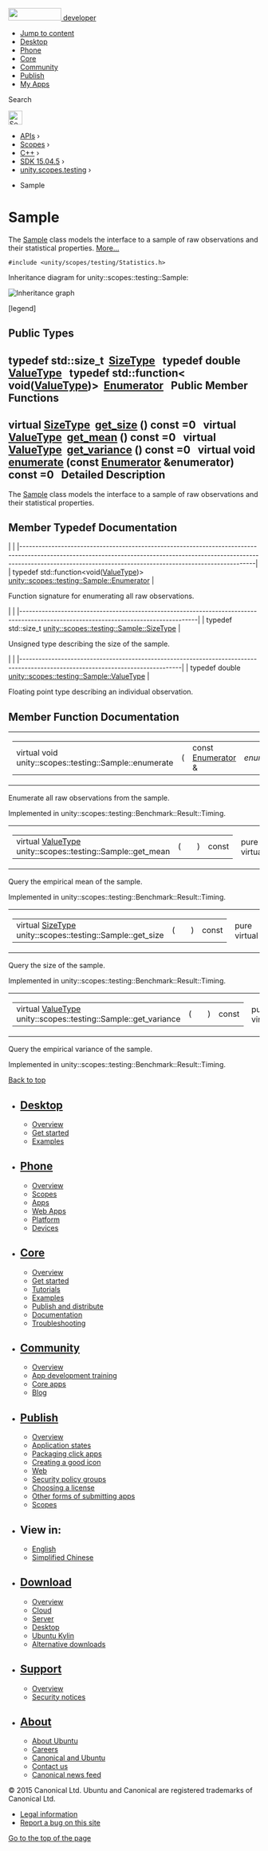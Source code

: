 <a href="https://developer.ubuntu.com/" class="logo-ubuntu"><img src="https://developer.ubuntu.com/assets/sites/ubuntu/latest/u/img/logos/logo-ubuntu-orange.svg" width="106" height="25" /> <span>developer</span></a>

-   [Jump to content](index.html#main-content)
-   [Desktop](https://developer.ubuntu.com/en/desktop/)
-   [Phone](https://developer.ubuntu.com/en/phone/)
-   [Core](https://developer.ubuntu.com/core)
-   [Community](https://developer.ubuntu.com/en/community/)
-   [Publish](https://developer.ubuntu.com/en/publish/)
-   [My Apps](https://myapps.developer.ubuntu.com/)

Search

<img src="https://developer.ubuntu.com/assets/sites/ubuntu/latest/u/img/search-white.svg" alt="Search" height="28" />

-   [APIs](../../../../index.html) ›
-   [Scopes](../../../index.html) ›
-   [C++](../../index.html) ›
-   [SDK 15.04.5](../index.html) ›
-   [unity.scopes.testing](../unity.scopes.testing/index.html) ›

<!-- -->

-   Sample

Sample
======

The <a href="index.html" class="el" title="The Sample class models the interface to a sample of raw observations and their statistical propertie...">Sample</a> class models the interface to a sample of raw observations and their statistical properties. [More...](index.html#details)

`#include <unity/scopes/testing/Statistics.h>`

Inheritance diagram for unity::scopes::testing::Sample:

![Inheritance graph](https://developer.ubuntu.com/static/devportal_uploaded/5e20e564-0235-48ff-9a3f-17e13aa2ce51-api/scopes/cpp/sdk-15.04.5/unity.scopes.testing.Sample/classunity_1_1scopes_1_1testing_1_1_sample__inherit__graph.png)

<span class="legend">\[legend\]</span>

<span id="pub-types"></span> Public Types
-----------------------------------------

typedef std::size\_t 
<a href="index.html#a45542150c14b4486c58cb14cca3072e9" class="el">SizeType</a>
 
typedef double 
<a href="index.html#a9e02cfa261b23b40c9da59cda6ab0dc8" class="el">ValueType</a>
 
typedef std::function&lt; void(<a href="index.html#a9e02cfa261b23b40c9da59cda6ab0dc8" class="el">ValueType</a>)&gt; 
<a href="index.html#a4d588f4837a81c163ebd653d88648144" class="el">Enumerator</a>
 
<span id="pub-methods"></span> Public Member Functions
------------------------------------------------------

virtual <a href="index.html#a45542150c14b4486c58cb14cca3072e9" class="el">SizeType</a> 
<a href="index.html#ab37cab3e43f1a8cbc9955ab6ec5e7e40" class="el">get_size</a> () const =0
 
virtual <a href="index.html#a9e02cfa261b23b40c9da59cda6ab0dc8" class="el">ValueType</a> 
<a href="index.html#aa4e03bd0ca10b2172954b50a3c544667" class="el">get_mean</a> () const =0
 
virtual <a href="index.html#a9e02cfa261b23b40c9da59cda6ab0dc8" class="el">ValueType</a> 
<a href="index.html#a646d6b0dca1081f812958c86ce7e8d01" class="el">get_variance</a> () const =0
 
virtual void 
<a href="index.html#a051bdf96e55f8da92bb3829bbf650cf4" class="el">enumerate</a> (const <a href="index.html#a4d588f4837a81c163ebd653d88648144" class="el">Enumerator</a> &enumerator) const =0
 
<span id="details"></span>
Detailed Description
--------------------

The <a href="index.html" class="el" title="The Sample class models the interface to a sample of raw observations and their statistical propertie...">Sample</a> class models the interface to a sample of raw observations and their statistical properties.

Member Typedef Documentation
----------------------------

<span id="a4d588f4837a81c163ebd653d88648144" class="anchor"></span>
|                                                                                                                                                                                                                                     |
|-------------------------------------------------------------------------------------------------------------------------------------------------------------------------------------------------------------------------------------|
| typedef std::function&lt;void(<a href="index.html#a9e02cfa261b23b40c9da59cda6ab0dc8" class="el">ValueType</a>)&gt; <a href="index.html#a4d588f4837a81c163ebd653d88648144" class="el">unity::scopes::testing::Sample::Enumerator</a> |

Function signature for enumerating all raw observations.

<span id="a45542150c14b4486c58cb14cca3072e9" class="anchor"></span>
|                                                                                                                                     |
|-------------------------------------------------------------------------------------------------------------------------------------|
| typedef std::size\_t <a href="index.html#a45542150c14b4486c58cb14cca3072e9" class="el">unity::scopes::testing::Sample::SizeType</a> |

Unsigned type describing the size of the sample.

<span id="a9e02cfa261b23b40c9da59cda6ab0dc8" class="anchor"></span>
|                                                                                                                                |
|--------------------------------------------------------------------------------------------------------------------------------|
| typedef double <a href="index.html#a9e02cfa261b23b40c9da59cda6ab0dc8" class="el">unity::scopes::testing::Sample::ValueType</a> |

Floating point type describing an individual observation.

Member Function Documentation
-----------------------------

<span id="a051bdf96e55f8da92bb3829bbf650cf4" class="anchor"></span>
<table>
<colgroup>
<col width="50%" />
<col width="50%" />
</colgroup>
<tbody>
<tr class="odd">
<td><table>
<tbody>
<tr class="odd">
<td>virtual void unity::scopes::testing::Sample::enumerate</td>
<td>(</td>
<td>const <a href="index.html#a4d588f4837a81c163ebd653d88648144" class="el">Enumerator</a> &amp; </td>
<td><em>enumerator</em></td>
<td>)</td>
<td>const</td>
</tr>
</tbody>
</table></td>
<td><span class="mlabels"><span class="mlabel">pure virtual</span></span></td>
</tr>
</tbody>
</table>

Enumerate all raw observations from the sample.

Implemented in unity::scopes::testing::Benchmark::Result::Timing.

<span id="aa4e03bd0ca10b2172954b50a3c544667" class="anchor"></span>
<table>
<colgroup>
<col width="50%" />
<col width="50%" />
</colgroup>
<tbody>
<tr class="odd">
<td><table>
<tbody>
<tr class="odd">
<td>virtual <a href="index.html#a9e02cfa261b23b40c9da59cda6ab0dc8" class="el">ValueType</a> unity::scopes::testing::Sample::get_mean</td>
<td>(</td>
<td></td>
<td>)</td>
<td>const</td>
</tr>
</tbody>
</table></td>
<td><span class="mlabels"><span class="mlabel">pure virtual</span></span></td>
</tr>
</tbody>
</table>

Query the empirical mean of the sample.

Implemented in unity::scopes::testing::Benchmark::Result::Timing.

<span id="ab37cab3e43f1a8cbc9955ab6ec5e7e40" class="anchor"></span>
<table>
<colgroup>
<col width="50%" />
<col width="50%" />
</colgroup>
<tbody>
<tr class="odd">
<td><table>
<tbody>
<tr class="odd">
<td>virtual <a href="index.html#a45542150c14b4486c58cb14cca3072e9" class="el">SizeType</a> unity::scopes::testing::Sample::get_size</td>
<td>(</td>
<td></td>
<td>)</td>
<td>const</td>
</tr>
</tbody>
</table></td>
<td><span class="mlabels"><span class="mlabel">pure virtual</span></span></td>
</tr>
</tbody>
</table>

Query the size of the sample.

Implemented in unity::scopes::testing::Benchmark::Result::Timing.

<span id="a646d6b0dca1081f812958c86ce7e8d01" class="anchor"></span>
<table>
<colgroup>
<col width="50%" />
<col width="50%" />
</colgroup>
<tbody>
<tr class="odd">
<td><table>
<tbody>
<tr class="odd">
<td>virtual <a href="index.html#a9e02cfa261b23b40c9da59cda6ab0dc8" class="el">ValueType</a> unity::scopes::testing::Sample::get_variance</td>
<td>(</td>
<td></td>
<td>)</td>
<td>const</td>
</tr>
</tbody>
</table></td>
<td><span class="mlabels"><span class="mlabel">pure virtual</span></span></td>
</tr>
</tbody>
</table>

Query the empirical variance of the sample.

Implemented in unity::scopes::testing::Benchmark::Result::Timing.

[Back to top](index.html#)

-   [Desktop](https://developer.ubuntu.com/en/desktop/)
    ---------------------------------------------------

    -   [Overview](https://developer.ubuntu.com/en/desktop/)
    -   [Get started](http://snapcraft.io/?utm_source=developer.ubuntu.com&utm_medium=devportal&utm_term=snaps%20snapcraft%20desktop&utm_content=menu&utm_campaign=duc_snappers)
    -   [Examples](https://github.com/ubuntu/snappy-playpen)

-   [Phone](https://developer.ubuntu.com/en/phone/)
    -----------------------------------------------

    -   [Overview](https://developer.ubuntu.com/en/phone/)
    -   [Scopes](https://developer.ubuntu.com/en/phone/scopes/)
    -   [Apps](https://developer.ubuntu.com/en/phone/apps/)
    -   [Web Apps](https://developer.ubuntu.com/en/phone/web/)
    -   [Platform](https://developer.ubuntu.com/en/phone/platform/)
    -   [Devices](https://developer.ubuntu.com/en/phone/devices/)

-   [Core](https://developer.ubuntu.com/core)
    -----------------------------------------

    -   [Overview](https://developer.ubuntu.com/core)
    -   [Get started](https://developer.ubuntu.com/core/get-started)
    -   [Tutorials](https://developer.ubuntu.com/core/tutorials)
    -   [Examples](https://developer.ubuntu.com/core/examples)
    -   [Publish and distribute](https://developer.ubuntu.com/core/publish-and-distribute)
    -   [Documentation](https://developer.ubuntu.com/core/documentation)
    -   [Troubleshooting](https://developer.ubuntu.com/core/troubleshooting)

-   [Community](https://developer.ubuntu.com/en/community/)
    -------------------------------------------------------

    -   [Overview](https://developer.ubuntu.com/en/community/)
    -   [App development training](https://developer.ubuntu.com/en/community/training/)
    -   [Core apps](https://developer.ubuntu.com/en/community/core-apps/)
    -   [Blog](https://developer.ubuntu.com/en/community/blog/)

-   [Publish](https://developer.ubuntu.com/en/publish/)
    ---------------------------------------------------

    -   [Overview](https://developer.ubuntu.com/en/publish/)
    -   [Application states](https://developer.ubuntu.com/en/publish/application-states/)
    -   [Packaging click apps](https://developer.ubuntu.com/en/publish/packaging-click-apps/)
    -   [Creating a good icon](https://developer.ubuntu.com/en/publish/creating-a-good-icon/)
    -   [Web](https://developer.ubuntu.com/en/publish/web/)
    -   [Security policy groups](https://developer.ubuntu.com/en/publish/security-policy-groups/)
    -   [Choosing a license](https://developer.ubuntu.com/en/publish/choosing-a-license/)
    -   [Other forms of submitting apps](https://developer.ubuntu.com/en/publish/other-forms-of-submitting-apps/)
    -   [Scopes](https://developer.ubuntu.com/en/publish/scopes/)

-   View in:
    --------

    -   [English](index.html "Change to language: English")
    -   [Simplified Chinese](index.html "Change to language: Simplified Chinese")

-   [Download](http://ubuntu.com/download/)
    ---------------------------------------

    -   [Overview](http://ubuntu.com/download)
    -   [Cloud](http://ubuntu.com/download/cloud)
    -   [Server](http://ubuntu.com/download/server)
    -   [Desktop](http://ubuntu.com/download/desktop)
    -   [Ubuntu Kylin](http://ubuntu.com/download/ubuntu-kylin)
    -   [Alternative downloads](http://ubuntu.com/download/alternative-downloads)

-   [Support](http://ubuntu.com/support/)
    -------------------------------------

    -   [Overview](http://ubuntu.com/support)
    -   [Security notices](http://www.ubuntu.com/usn/)

-   [About](http://ubuntu.com/about/)
    ---------------------------------

    -   [About Ubuntu](http://ubuntu.com/about/about-ubuntu)
    -   [Careers](http://www.canonical.com/careers)
    -   [Canonical and Ubuntu](http://ubuntu.com/about/canonical-and-ubuntu)
    -   [Contact us](http://ubuntu.com/about/contact-us)
    -   [Canonical news feed](http://insights.ubuntu.com/feed/)

© 2015 Canonical Ltd. Ubuntu and Canonical are registered trademarks of Canonical Ltd.

-   [Legal information](http://www.ubuntu.com/legal)
-   [Report a bug on this site](https://bugs.launchpad.net/developer-ubuntu-com/)

<span class="accessibility-aid">[Go to the top of the page](index.html#)</span>
